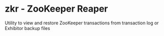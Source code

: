 # zkr - ZooKeeper Reaper

Utility to view and restore ZooKeeper transactions from transaction log or Exhibitor backup files

